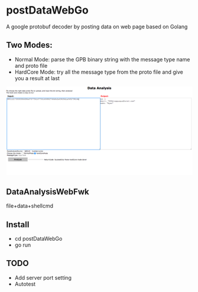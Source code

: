 # postDataWebGo
A google protobuf decoder by posting data on web page based on Golang

## Two Modes:
- Normal Mode: parse the GPB binary string with the message type name and proto file
- HardCore Mode: try all the message type from the proto file and give you a result at last

![](./webdemo.png)

## DataAnalysisWebFwk
file+data+shellcmd

## Install
- cd postDataWebGo
- go run

## TODO
- Add server port setting
- Autotest
